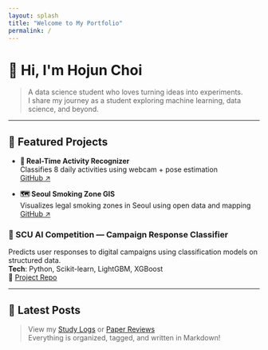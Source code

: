 ```yaml
---
layout: splash
title: "Welcome to My Portfolio"
permalink: /
---
```


# 👋 Hi, I'm Hojun Choi

> A data science student who loves turning ideas into experiments.  
> I share my journey as a student exploring machine learning, data science, and beyond.

---

## 🚀 Featured Projects

- **🧠 Real-Time Activity Recognizer**  
  Classifies 8 daily activities using webcam + pose estimation  
  [GitHub ↗](https://github.com/hojjang98/CV-Projects/tree/main/real-time-daily-activity-recognizer)

- **🗺️ Seoul Smoking Zone GIS**  
  Visualizes legal smoking zones in Seoul using open data and mapping  
  [GitHub ↗](https://github.com/hojjang98/Misc-Projects/tree/main/seoul-smoking-gis)

### 🎵 SCU AI Competition — Campaign Response Classifier  
Predicts user responses to digital campaigns using classification models on structured data.  
**Tech**: Python, Scikit-learn, LightGBM, XGBoost  
🔗 [Project Repo](https://github.com/hojjang98/ML-Projects/tree/main/scu_ai_competiton-2025)

---

## 📄 Latest Posts

> View my [Study Logs](/study_log) or [Paper Reviews](/paper_review)  
> Everything is organized, tagged, and written in Markdown!
